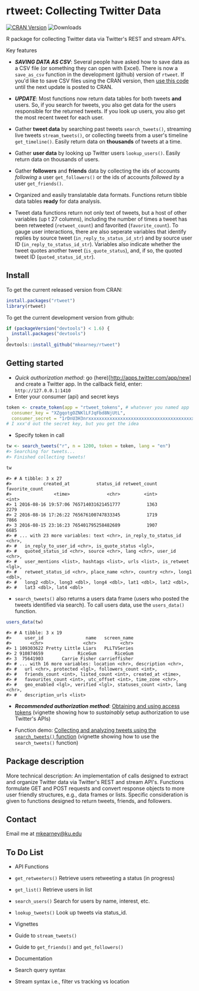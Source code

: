 <!-- README.md is generated from README.Rmd. Please edit that file -->
rtweet: Collecting Twitter Data
===============================

[![CRAN Version](http://www.r-pkg.org/badges/version/rtweet)](http://cran.r-project.org/package=rtweet) ![Downloads](http://cranlogs.r-pkg.org/badges/rtweet)

R package for collecting Twitter data via Twitter's REST and stream API's.

Key features

-   ***SAVING DATA AS CSV***: Several people have asked how to save data as a CSV file (or something they can open with Excel). There is now a `save_as_csv` function in the development (github) version of `rtweet`. If you'd like to save CSV files using the CRAN version, then [use this code](https://gist.github.com/mkearney/7474b64f9db177435de540f5fa63a087) until the next update is posted to CRAN.

-   ***UPDATE***: Most functions now return data tables for both tweets **and** users. So, if you search for tweets, you also get data for the users responsible for the returned tweets. If you look up users, you also get the most recent tweet for each user.

-   Gather **tweet data** by searching past tweets `search_tweets()`, streaming live tweets `stream_tweets()`, or collecting tweets from a user's timeline `get_timeline()`. Easily return data on **thousands** of tweets at a time.

-   Gather **user data** by looking up Twitter users `lookup_users()`. Easily return data on thousands of users.

-   Gather **followers** and **friends** data by collecting the ids of accounts *following* a user `get_followers()` or the ids of accounts *followed by* a user `get_friends()`.

-   Organized and easily translatable data formats. Functions return tibble data tables **ready** for data analysis.

-   Tweet data functions return not only text of tweets, but a host of other variables (up t 27 columns), including the number of times a tweet has been retweeted (`retweet_count`) and favorited (`favorite_count`). To gauge user interactions, there are also seperate variables that identify replies by source tweet (`in_reply_to_status_id_str`) and by source user ID (`in_reply_to_status_id_str`). Variables also indicate whether the tweet quotes another tweet (`is_quote_status`), and, if so, the quoted tweet ID (`quoted_status_id_str`).

Install
-------

To get the current released version from CRAN:

``` r
install.packages("rtweet")
library(rtweet)
```

To get the current development version from github:

``` r
if (packageVersion("devtools") < 1.6) {
  install.packages("devtools")
}
devtools::install_github("mkearney/rtweet")
```

Getting started
---------------

-   *Quick authorization method*: go (here)\[<http://apps.twitter.com/app/new>\] and create a Twitter app. In the callback field, enter: `http://127.0.0.1:1410`
-   Enter your consumer (api) and secret keys

``` r
token <- create_token(app = "rtweet_tokens", # whatever you named app
  consumer_key = "XZgqotgOZNKlLFJqFbd8NjUtL",
  consumer_secret = "1rDnU3H3nrxxxxxxxxxxxxxxxxxxxxxxxxxxxxxxxxxxxxxxxx")
# I xxx'd out the secret key, but you get the idea
```

-   Specify token in call

``` r
tw <- search_tweets("r", n = 1200, token = token, lang = "en")
#> Searching for tweets...
#> Finished collecting tweets!
```

``` r
tw
```

    #> # A tibble: 3 x 27
    #>            created_at          status_id retweet_count favorite_count
    #>                <time>              <chr>         <int>          <int>
    #> 1 2016-08-16 19:57:06 765714031621451777          1363           2279
    #> 2 2016-08-16 17:26:22 765676100747833345          1719           7866
    #> 3 2016-08-15 23:16:23 765401795258482689          1907           6685
    #> # ... with 23 more variables: text <chr>, in_reply_to_status_id <chr>,
    #> #   in_reply_to_user_id <chr>, is_quote_status <lgl>,
    #> #   quoted_status_id <chr>, source <chr>, lang <chr>, user_id <chr>,
    #> #   user_mentions <list>, hashtags <list>, urls <list>, is_retweet <lgl>,
    #> #   retweet_status_id <chr>, place_name <chr>, country <chr>, long1 <dbl>,
    #> #   long2 <dbl>, long3 <dbl>, long4 <dbl>, lat1 <dbl>, lat2 <dbl>,
    #> #   lat3 <dbl>, lat4 <dbl>

-   `search_tweets()` also returns a users data frame (users who posted the tweets identified via search). To call users data, use the `users_data()` function.

``` r
users_data(tw)
```

    #> # A tibble: 3 x 19
    #>     user_id                name   screen_name
    #>       <chr>               <chr>         <chr>
    #> 1 109303622 Pretty Little Liars   PLLTVSeries
    #> 2 910874659             RiceGum       RiceGum
    #> 3  75641903       Carrie Fisher carrieffisher
    #> # ... with 16 more variables: location <chr>, description <chr>,
    #> #   url <chr>, protected <lgl>, followers_count <int>,
    #> #   friends_count <int>, listed_count <int>, created_at <time>,
    #> #   favourites_count <int>, utc_offset <int>, time_zone <chr>,
    #> #   geo_enabled <lgl>, verified <lgl>, statuses_count <int>, lang <chr>,
    #> #   description_urls <list>

-   ***Recommended authorization method***: [Obtaining and using access tokens](https://github.com/mkearney/rtweet/blob/master/vignettes/tokens.md) (vignette showing how to *sustainably* setup authorization to use Twitter's APIs)

-   Function demo: [Collecting and analyzing tweets using the `search_tweets()` function](https://github.com/mkearney/rtweet/blob/master/vignettes/search_tweets.md) (vignette showing how to use the `search_tweets()` function)

Package description
-------------------

More technical description: An implementation of calls designed to extract and organize Twitter data via Twitter's REST and stream API's. Functions formulate GET and POST requests and convert response objects to more user friendly structures, e.g., data frames or lists. Specific consideration is given to functions designed to return tweets, friends, and followers.

Contact
-------

Email me at <mkearney@ku.edu>

To Do List
----------

-   API Functions
-   `get_retweeters()` Retrieve users retweeting a status (in progress)
-   `get_list()` Retrieve users in list
-   `search_users()` Search for users by name, interest, etc.
-   `lookup_tweets()` Look up tweets via status\_id.

-   Vignettes
-   Guide to `stream_tweets()`
-   Guide to `get_friends()` and `get_followers()`

-   Documentation
-   Search query syntax
-   Stream syntax i.e., filter vs tracking vs location
